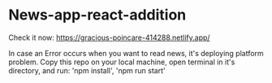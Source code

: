 # News-app-react-addition
Check it now: 
https://gracious-poincare-414288.netlify.app/

In case an Error occurs when you want to read news, it's deploying platform problem. Copy this repo on your local machine, open terminal in it's directory, and run: 'npm install', 'npm run start'
